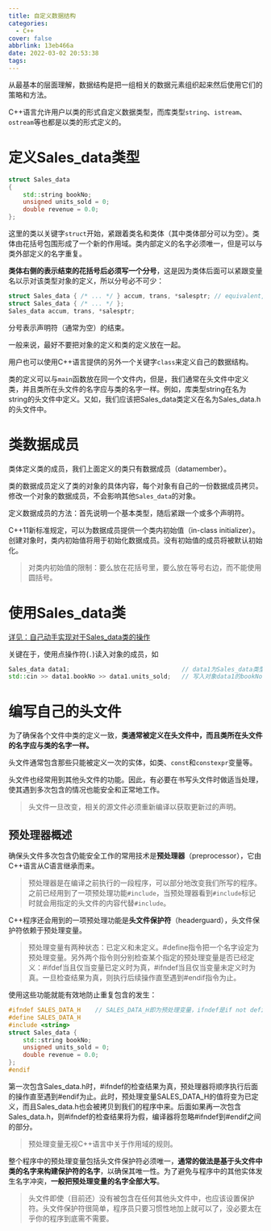 ```yaml
---
title: 自定义数据结构
categories:
  - C++
cover: false
abbrlink: 13eb466a
date: 2022-03-02 20:53:38
tags:
---
```


从最基本的层面理解，数据结构是把一组相关的数据元素组织起来然后使用它们的策略和方法。

C++语言允许用户以类的形式自定义数据类型，而库类型`string`、`istream`、`ostream`等也都是以类的形式定义的。

# 定义Sales_data类型
```cpp
struct Sales_data
{
    std::string bookNo;
    unsigned units_sold = 0;
    double revenue = 0.0;
};
```

这里的类以关键字`struct`开始，紧跟着类名和类体（其中类体部分可以为空）。类体由花括号包围形成了一个新的作用域。类内部定义的名字必须唯一，但是可以与类外部定义的名字重复。

**类体右侧的表示结束的花括号后必须写一个分号**，这是因为类体后面可以紧跟变量名以示对该类型对象的定义，所以分号必不可少：
```cpp
struct Sales_data { /* ... */ } accum, trans, *salesptr; // equivalent, but better way to define these objects
struct Sales_data { /* ... */ };
Sales_data accum, trans, *salesptr;
```
分号表示声明符（通常为空）的结束。

一般来说，最好不要把对象的定义和类的定义放在一起。

用户也可以使用C++语言提供的另外一个关键字`class`来定义自己的数据结构。

类的定义可以与`main`函数放在同一个文件内，但是，我们通常在头文件中定义类，并且类所在头文件的名字应与类的名字一样。例如，库类型string在名为string的头文件中定义。又如，我们应该把Sales_data类定义在名为Sales_data.h的头文件中。

# 类数据成员
类体定义类的成员，我们上面定义的类只有数据成员（datamember）。

类的数据成员定义了类的对象的具体内容，每个对象有自己的一份数据成员拷贝。修改一个对象的数据成员，不会影响其他`Sales_data`的对象。

定义数据成员的方法：首先说明一个基本类型，随后紧跟一个或多个声明符。

C++11新标准规定，可以为数据成员提供一个类内初始值（in-class initializer）。创建对象时，类内初始值将用于初始化数据成员。没有初始值的成员将被默认初始化。
> 对类内初始值的限制：要么放在花括号里，要么放在等号右边，而不能使用圆括号。

# 使用Sales_data类

[详见：自己动手实现对于Sales_data类的操作](https://weread.qq.com/web/reader/ff732fe072021a24ff7bb24k1ff325f02181ff1de7742fc)

关键在于，使用点操作符(`.`)读入对象的成员，如
```cpp
Sales_data data1;                               // data1为Sales_data类型的对象
std::cin >> data1.bookNo >> data1.units_sold;   // 写入对象data1的bookNo成员和units_sold成员
```

# 编写自己的头文件
为了确保各个文件中类的定义一致，**类通常被定义在头文件中，而且类所在头文件的名字应与类的名字一样。**

头文件通常包含那些只能被定义一次的实体，如类、`const`和`constexpr`变量等。

头文件也经常用到其他头文件的功能。因此，有必要在书写头文件时做适当处理，使其遇到多次包含的情况也能安全和正常地工作。

> 头文件一旦改变，相关的源文件必须重新编译以获取更新过的声明。

## 预处理器概述
确保头文件多次包含仍能安全工作的常用技术是**预处理器**（preprocessor），它由C++语言从C语言继承而来。
> 预处理器是在编译之前执行的一段程序，可以部分地改变我们所写的程序。之前已经用到了一项预处理功能`#include`，当预处理器看到`#include`标记时就会用指定的头文件的内容代替`#include`。

C++程序还会用到的一项预处理功能是**头文件保护符**（headerguard），头文件保护符依赖于预处理变量。
> 预处理变量有两种状态：已定义和未定义。#define指令把一个名字设定为预处理变量。另外两个指令则分别检查某个指定的预处理变量是否已经定义：#ifdef当且仅当变量已定义时为真，#ifndef当且仅当变量未定义时为真。一旦检查结果为真，则执行后续操作直至遇到#endif指令为止。

使用这些功能就能有效地防止重复包含的发生：
```cpp
#ifndef SALES_DATA_H    // SALES_DATA_H即为预处理变量，ifndef是if not defined的缩写。若未定义SALES_DATA_H，则执行后续操作，直到遇到#endif指令
#define SALES_DATA_H
#include <string>
struct Sales_data {
    std::string bookNo;
    unsigned units_sold = 0;
    double revenue = 0.0;
};
#endif
```
第一次包含Sales_data.h时，#ifndef的检查结果为真，预处理器将顺序执行后面的操作直至遇到#endif为止。此时，预处理变量SALES_DATA_H的值将变为已定义，而且Sales_data.h也会被拷贝到我们的程序中来。后面如果再一次包含Sales_data.h，则#ifndef的检查结果将为假，编译器将忽略#ifndef到#endif之间的部分。

> 预处理变量无视C++语言中关于作用域的规则。

整个程序中的预处理变量包括头文件保护符必须唯一，**通常的做法是基于头文件中类的名字来构建保护符的名字**，以确保其唯一性。为了避免与程序中的其他实体发生名字冲突，**一般把预处理变量的名字全部大写**。

> 头文件即使（目前还）没有被包含在任何其他头文件中，也应该设置保护符。头文件保护符很简单，程序员只要习惯性地加上就可以了，没必要太在乎你的程序到底需不需要。